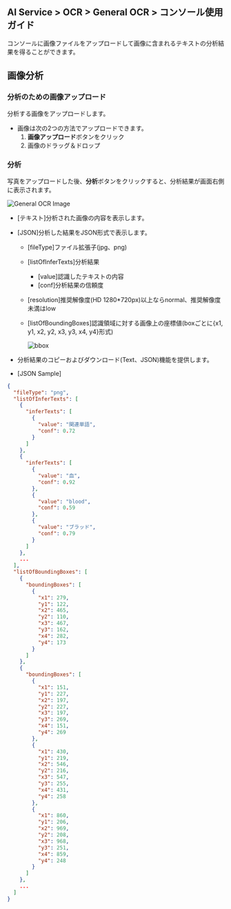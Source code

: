 ## AI Service > OCR > General OCR > コンソール使用ガイド

コンソールに画像ファイルをアップロードして画像に含まれるテキストの分析結果を得ることができます。

## 画像分析

### 分析のための画像アップロード

分析する画像をアップロードします。

- 画像は次の2つの方法でアップロードできます。
    1. **画像アップロード**ボタンをクリック
    2. 画像のドラッグ＆ドロップ


### 分析

写真をアップロードした後、**分析**ボタンをクリックすると、分析結果が画面右側に表示されます。

![General OCR Image](http://static.toastoven.net/prod_ocr/GeneralOCR_console_new_ja.png)

* [テキスト]分析された画像の内容を表示します。
* [JSON]分析した結果をJSON形式で表示します。
    * [fileType]ファイル拡張子(jpg、png)
    * [listOfInferTexts]分析結果
        * [value]認識したテキストの内容
        * [conf]分析結果の信頼度
    * [resolution]推奨解像度(HD 1280*720px)以上ならnormal、推奨解像度未満はlow
    * [listOfBoundingBoxes]認識領域に対する画像上の座標値(boxごとに{x1, y1, x2, y2, x3, y3, x4, y4}形式)

      ![bbox](http://static.toastoven.net/prod_ocr/bbox.png)

* 分析結果のコピーおよびダウンロード(Text、JSON)機能を提供します。 

* [JSON Sample]
```json
{
  "fileType": "png",
  "listOfInferTexts": [
    {
      "inferTexts": [
        {
          "value": "関連単語",
          "conf": 0.72
        }
      ]
    },
    {
      "inferTexts": [
        {
          "value": "血",
          "conf": 0.92
        },
        {
          "value": "blood",
          "conf": 0.59
        },
        {
          "value": "ブラッド",
          "conf": 0.79
        }
      ]
    },
    ...
  ],
  "listOfBoundingBoxes": [
    {
      "boundingBoxes": [
        {
          "x1": 279,
          "y1": 122,
          "x2": 465,
          "y2": 110,
          "x3": 467,
          "y3": 162,
          "x4": 282,
          "y4": 173
        }
      ]
    },
    {
      "boundingBoxes": [
        {
          "x1": 151,
          "y1": 227,
          "x2": 197,
          "y2": 227,
          "x3": 197,
          "y3": 269,
          "x4": 151,
          "y4": 269
        },
        {
          "x1": 430,
          "y1": 219,
          "x2": 546,
          "y2": 216,
          "x3": 547,
          "y3": 255,
          "x4": 431,
          "y4": 258
        },
        {
          "x1": 860,
          "y1": 206,
          "x2": 969,
          "y2": 208,
          "x3": 968,
          "y3": 251,
          "x4": 859,
          "y4": 248
        }
      ]
    },
    ...
  ]
}
```
